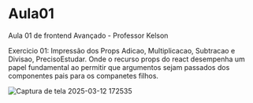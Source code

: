 # Aula01

Aula 01 de frontend Avançado - Professor Kelson

Exercicio 01: Impressão dos Props Adicao, Multiplicacao, Subtracao e Divisao, PrecisoEstudar. 
Onde o recurso props do react desempenha um papel fundamental ao permitir que argumentos sejam passados dos componentes pais para os companetes filhos.



![Captura de tela 2025-03-12 172535](https://github.com/user-attachments/assets/3c70c5ad-0ea9-40d8-9219-59cdf4f4032b)
